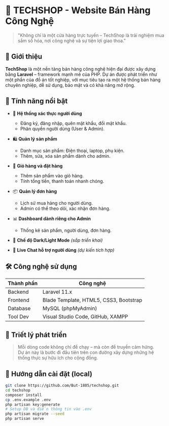# 🛒 TECHSHOP - Website Bán Hàng Công Nghệ

> "Không chỉ là một cửa hàng trực tuyến – TechShop là trải nghiệm mua sắm số hóa, nơi công nghệ và sự tiện lợi giao thoa."

## 🎯 Giới thiệu

**TechShop** là một nền tảng bán hàng công nghệ hiện đại được xây dựng bằng **Laravel** – framework mạnh mẽ của PHP. Dự án được phát triển như một phần của đồ án tốt nghiệp, với mục tiêu tạo ra một hệ thống bán hàng chuyên nghiệp, dễ sử dụng, bảo mật và có khả năng mở rộng.

## 🚀 Tính năng nổi bật

- 🔐 **Hệ thống xác thực người dùng**
  - Đăng ký, đăng nhập, quên mật khẩu, đổi mật khẩu.
  - Phân quyền người dùng (User & Admin).

- 🛍️ **Quản lý sản phẩm**
  - Danh mục sản phẩm: Điện thoại, laptop, phụ kiện.
  - Thêm, sửa, xóa sản phẩm dành cho admin.

- 🛒 **Giỏ hàng và đặt hàng**
  - Thêm sản phẩm vào giỏ hàng.
  - Tính tổng tiền, thanh toán nhanh chóng.

- 📦 **Quản lý đơn hàng**
  - Lịch sử mua hàng cho người dùng.
  - Admin có thể theo dõi, xác nhận đơn hàng.

- 📊 **Dashboard dành riêng cho Admin**
  - Thống kê sản phẩm, người dùng, đơn hàng.

- 🌙 **Chế độ Dark/Light Mode** *(sắp triển khai)*
- 💬 **Live Chat hỗ trợ người dùng** *(dự kiến tích hợp)*

## 🛠️ Công nghệ sử dụng

| Thành phần | Công nghệ |
|------------|-----------|
| Backend    | Laravel 11.x |
| Frontend   | Blade Template, HTML5, CSS3, Bootstrap |
| Database   | MySQL (phpMyAdmin) |
| Tool Dev   | Visual Studio Code, GitHub, XAMPP |

## 🧠 Triết lý phát triển

> Mỗi dòng code không chỉ để chạy – mà còn để truyền cảm hứng.  
> Dự án này là bước đi đầu tiên trên con đường xây dựng những hệ thống thực sự hữu ích cho cộng đồng.

## 🧪 Hướng dẫn cài đặt (local)

```bash
git clone https://github.com/But-1805/techshop.git
cd techshop
composer install
cp .env.example .env
php artisan key:generate
# Setup DB và điền thông tin vào .env
php artisan migrate --seed
php artisan serve
